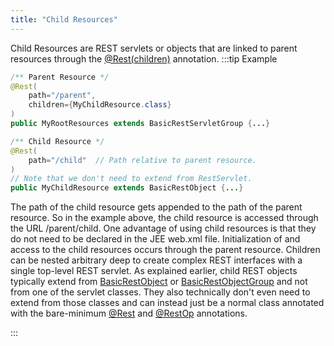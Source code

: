 ```yaml
---
title: "Child Resources"
---
```


Child Resources are REST servlets or objects that are linked to parent resources through the [@Rest(children)](../apidocs/org/apache/juneau/rest/annotation/Rest.html#children()) annotation.
:::tip Example


```java
/** Parent Resource */
@Rest(
    path="/parent",
    children={MyChildResource.class}
)
public MyRootResources extends BasicRestServletGroup {...}
```


```java
/** Child Resource */
@Rest(
    path="/child"  // Path relative to parent resource.
)
// Note that we don't need to extend from RestServlet.
public MyChildResource extends BasicRestObject {...}
```


The path of the child resource gets appended to the path of the parent resource.
So in the example above, the child resource is accessed through the URL /parent/child.
One advantage of using child resources is that they do not need to be declared in the JEE web.xml
file.
Initialization of and access to the child resources occurs through the parent resource.
Children can be nested arbitrary deep to create complex REST interfaces with a single top-level REST servlet.
As explained earlier, child REST objects typically extend from [BasicRestObject](../apidocs/org/apache/juneau/rest/servlet/BasicRestObject.html) or [BasicRestObjectGroup](../apidocs/org/apache/juneau/rest/servlet/BasicRestObjectGroup.html)
and not from one of the servlet classes.  They also technically don't even need to extend from those classes
and can instead just be a normal class annotated with the bare-minimum [@Rest](../apidocs/org/apache/juneau/rest/annotation/Rest.html) and [@RestOp](../apidocs/org/apache/juneau/rest/annotation/RestOp.html)
annotations.

:::

